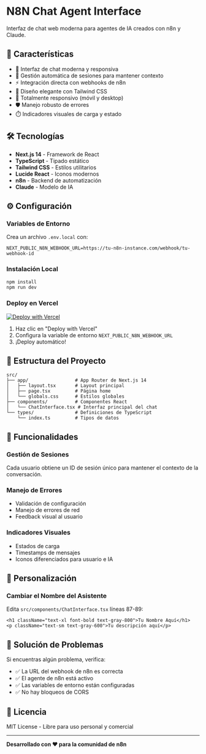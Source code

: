 # N8N Chat Agent Interface

Interfaz de chat web moderna para agentes de IA creados con n8n y Claude.

## 🚀 Características

- 💬 Interfaz de chat moderna y responsiva
- 🔄 Gestión automática de sesiones para mantener contexto
- ⚡ Integración directa con webhooks de n8n
- 🎨 Diseño elegante con Tailwind CSS
- 📱 Totalmente responsivo (móvil y desktop)
- 🛡️ Manejo robusto de errores
- ⏱️ Indicadores visuales de carga y estado

## 🛠️ Tecnologías

- **Next.js 14** - Framework de React
- **TypeScript** - Tipado estático
- **Tailwind CSS** - Estilos utilitarios
- **Lucide React** - Iconos modernos
- **n8n** - Backend de automatización
- **Claude** - Modelo de IA

## ⚙️ Configuración

### Variables de Entorno

Crea un archivo `.env.local` con:

```env
NEXT_PUBLIC_N8N_WEBHOOK_URL=https://tu-n8n-instance.com/webhook/tu-webhook-id
```

### Instalación Local

```bash
npm install
npm run dev
```

### Deploy en Vercel

[![Deploy with Vercel](https://vercel.com/button)](https://vercel.com/new/clone?repository-url=https://github.com/frescales/n8n-chat-agent)

1. Haz clic en "Deploy with Vercel"
2. Configura la variable de entorno `NEXT_PUBLIC_N8N_WEBHOOK_URL`
3. ¡Deploy automático!

## 📁 Estructura del Proyecto

```
src/
├── app/                 # App Router de Next.js 14
│   ├── layout.tsx       # Layout principal
│   ├── page.tsx         # Página home
│   └── globals.css      # Estilos globales
├── components/          # Componentes React
│   └── ChatInterface.tsx # Interfaz principal del chat
└── types/               # Definiciones de TypeScript
    └── index.ts         # Tipos de datos
```

## 🎯 Funcionalidades

### Gestión de Sesiones
Cada usuario obtiene un ID de sesión único para mantener el contexto de la conversación.

### Manejo de Errores
- Validación de configuración
- Manejo de errores de red
- Feedback visual al usuario

### Indicadores Visuales
- Estados de carga
- Timestamps de mensajes
- Iconos diferenciados para usuario e IA

## 🎨 Personalización

### Cambiar el Nombre del Asistente
Edita `src/components/ChatInterface.tsx` líneas 87-89:

```tsx
<h1 className="text-xl font-bold text-gray-800">Tu Nombre Aquí</h1>
<p className="text-sm text-gray-600">Tu descripción aquí</p>
```

## 🔧 Solución de Problemas

Si encuentras algún problema, verifica:

- ✅ La URL del webhook de n8n es correcta
- ✅ El agente de n8n está activo
- ✅ Las variables de entorno están configuradas
- ✅ No hay bloqueos de CORS

## 📝 Licencia

MIT License - Libre para uso personal y comercial

---

**Desarrollado con ❤️ para la comunidad de n8n**